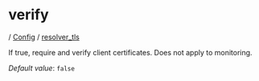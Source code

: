# verify

/ [Config](../../index.md) / [resolver_tls](../index.md) 

If true, require and verify client certificates. Does not apply to monitoring.

*Default value*: `false`
